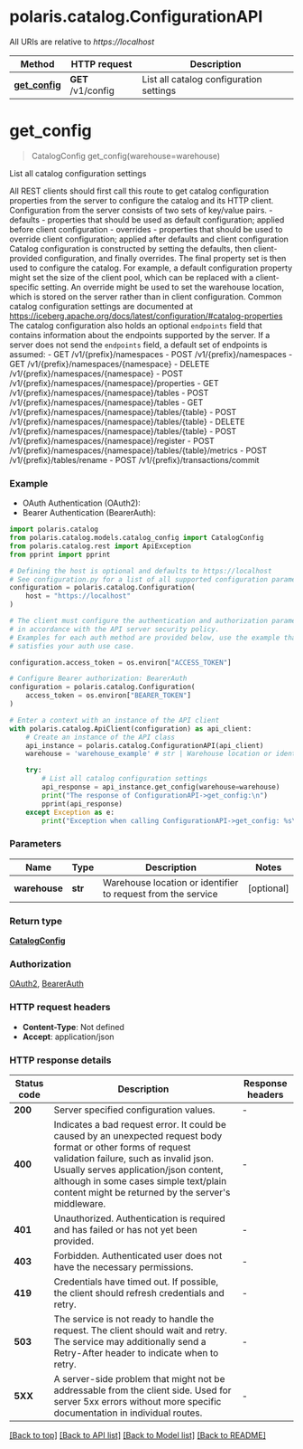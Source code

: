 <!--

 Licensed to the Apache Software Foundation (ASF) under one
 or more contributor license agreements.  See the NOTICE file
 distributed with this work for additional information
 regarding copyright ownership.  The ASF licenses this file
 to you under the Apache License, Version 2.0 (the
 "License"); you may not use this file except in compliance
 with the License.  You may obtain a copy of the License at

   http://www.apache.org/licenses/LICENSE-2.0

 Unless required by applicable law or agreed to in writing,
 software distributed under the License is distributed on an
 "AS IS" BASIS, WITHOUT WARRANTIES OR CONDITIONS OF ANY
 KIND, either express or implied.  See the License for the
 specific language governing permissions and limitations
 under the License.

-->
# polaris.catalog.ConfigurationAPI

All URIs are relative to *https://localhost*

Method | HTTP request | Description
------------- | ------------- | -------------
[**get_config**](ConfigurationAPI.md#get_config) | **GET** /v1/config | List all catalog configuration settings


# **get_config**
> CatalogConfig get_config(warehouse=warehouse)

List all catalog configuration settings

 All REST clients should first call this route to get catalog configuration properties from the server to configure the catalog and its HTTP client. Configuration from the server consists of two sets of key/value pairs. - defaults -  properties that should be used as default configuration; applied before client configuration - overrides - properties that should be used to override client configuration; applied after defaults and client configuration  Catalog configuration is constructed by setting the defaults, then client- provided configuration, and finally overrides. The final property set is then used to configure the catalog.  For example, a default configuration property might set the size of the client pool, which can be replaced with a client-specific setting. An override might be used to set the warehouse location, which is stored on the server rather than in client configuration.  Common catalog configuration settings are documented at https://iceberg.apache.org/docs/latest/configuration/#catalog-properties  The catalog configuration also holds an optional `endpoints` field that contains information about the endpoints supported by the server. If a server does not send the `endpoints` field, a default set of endpoints is assumed: - GET /v1/{prefix}/namespaces - POST /v1/{prefix}/namespaces - GET /v1/{prefix}/namespaces/{namespace} - DELETE /v1/{prefix}/namespaces/{namespace} - POST /v1/{prefix}/namespaces/{namespace}/properties - GET /v1/{prefix}/namespaces/{namespace}/tables - POST /v1/{prefix}/namespaces/{namespace}/tables - GET /v1/{prefix}/namespaces/{namespace}/tables/{table} - POST /v1/{prefix}/namespaces/{namespace}/tables/{table} - DELETE /v1/{prefix}/namespaces/{namespace}/tables/{table} - POST /v1/{prefix}/namespaces/{namespace}/register - POST /v1/{prefix}/namespaces/{namespace}/tables/{table}/metrics - POST /v1/{prefix}/tables/rename - POST /v1/{prefix}/transactions/commit 

### Example

* OAuth Authentication (OAuth2):
* Bearer Authentication (BearerAuth):

```python
import polaris.catalog
from polaris.catalog.models.catalog_config import CatalogConfig
from polaris.catalog.rest import ApiException
from pprint import pprint

# Defining the host is optional and defaults to https://localhost
# See configuration.py for a list of all supported configuration parameters.
configuration = polaris.catalog.Configuration(
    host = "https://localhost"
)

# The client must configure the authentication and authorization parameters
# in accordance with the API server security policy.
# Examples for each auth method are provided below, use the example that
# satisfies your auth use case.

configuration.access_token = os.environ["ACCESS_TOKEN"]

# Configure Bearer authorization: BearerAuth
configuration = polaris.catalog.Configuration(
    access_token = os.environ["BEARER_TOKEN"]
)

# Enter a context with an instance of the API client
with polaris.catalog.ApiClient(configuration) as api_client:
    # Create an instance of the API class
    api_instance = polaris.catalog.ConfigurationAPI(api_client)
    warehouse = 'warehouse_example' # str | Warehouse location or identifier to request from the service (optional)

    try:
        # List all catalog configuration settings
        api_response = api_instance.get_config(warehouse=warehouse)
        print("The response of ConfigurationAPI->get_config:\n")
        pprint(api_response)
    except Exception as e:
        print("Exception when calling ConfigurationAPI->get_config: %s\n" % e)
```



### Parameters


Name | Type | Description  | Notes
------------- | ------------- | ------------- | -------------
 **warehouse** | **str**| Warehouse location or identifier to request from the service | [optional] 

### Return type

[**CatalogConfig**](CatalogConfig.md)

### Authorization

[OAuth2](../README.md#OAuth2), [BearerAuth](../README.md#BearerAuth)

### HTTP request headers

 - **Content-Type**: Not defined
 - **Accept**: application/json

### HTTP response details

| Status code | Description | Response headers |
|-------------|-------------|------------------|
**200** | Server specified configuration values. |  -  |
**400** | Indicates a bad request error. It could be caused by an unexpected request body format or other forms of request validation failure, such as invalid json. Usually serves application/json content, although in some cases simple text/plain content might be returned by the server&#39;s middleware. |  -  |
**401** | Unauthorized. Authentication is required and has failed or has not yet been provided. |  -  |
**403** | Forbidden. Authenticated user does not have the necessary permissions. |  -  |
**419** | Credentials have timed out. If possible, the client should refresh credentials and retry. |  -  |
**503** | The service is not ready to handle the request. The client should wait and retry.  The service may additionally send a Retry-After header to indicate when to retry. |  -  |
**5XX** | A server-side problem that might not be addressable from the client side. Used for server 5xx errors without more specific documentation in individual routes. |  -  |

[[Back to top]](#) [[Back to API list]](../README.md#documentation-for-api-endpoints) [[Back to Model list]](../README.md#documentation-for-models) [[Back to README]](../README.md)

